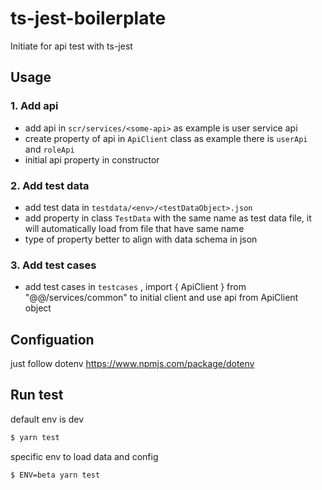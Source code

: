 # ts-jest-boilerplate

Initiate for api test with ts-jest

## Usage

### 1. Add api

- add api in `scr/services/<some-api>` as example is user service api
- create property of api in `ApiClient` class as example there is `userApi` and `roleApi`
- initial api property in constructor

### 2. Add test data

- add test data in `testdata/<env>/<testDataObject>.json`
- add property in class `TestData` with the same name as test data file, it will automatically load from file that have same name
- type of property better to align with data schema in json

### 3. Add test cases

- add test cases in `testcases` , import { ApiClient } from "@@/services/common" to initial client and use api from ApiClient object

## Configuation

just follow dotenv https://www.npmjs.com/package/dotenv

## Run test

default env is dev

```sh
$ yarn test
```

specific env to load data and config

```sh
$ ENV=beta yarn test
```

